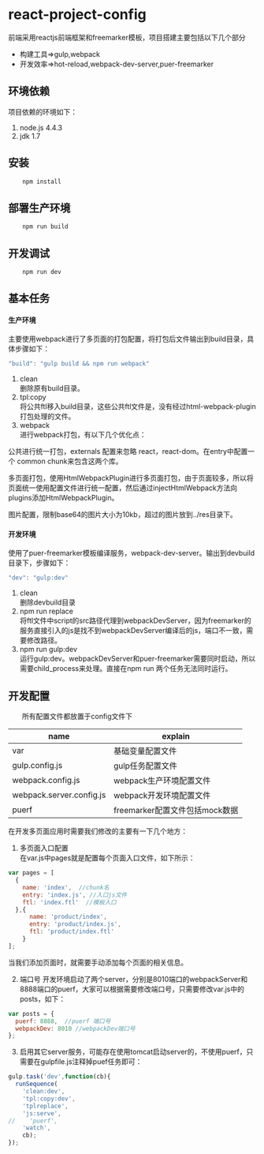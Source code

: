 # react-project-config
前端采用reactjs前端框架和freemarker模板，项目搭建主要包括以下几个部分
- 构建工具=>gulp,webpack
- 开发效率=>hot-reload,webpack-dev-server,puer-freemarker

## 环境依赖
项目依赖的环境如下：
1. node.js 4.4.3
2. jdk 1.7

## 安装
```sh
    npm install
```
## 部署生产环境
```sh
    npm run build
```
## 开发调试
```sh
    npm run dev
```
## 基本任务
#### 生产环境
主要使用webpack进行了多页面的打包配置，将打包后文件输出到build目录，具体步骤如下：
```js
"build": "gulp build && npm run webpack"
```
1. clean  
  删除原有build目录。
2. tpl:copy  
  将公共ftl移入build目录，这些公共ftl文件是，没有经过html-webpack-plugin打包处理的文件。
3. webpack  
  进行webpack打包，有以下几个优化点：

 公共进行统一打包，externals 配置来忽略 react，react-dom。在entry中配置一个 common chunk来包含这两个库。  

 多页面打包，使用HtmlWebpackPlugin进行多页面打包，由于页面较多，所以将页面统一使用配置文件进行统一配置，然后通过injectHtmlWebpack方法向plugins添加HtmlWebpackPlugin。

 图片配置，限制base64的图片大小为10kb，超过的图片放到../res目录下。

#### 开发环境
使用了puer-freemarker模板编译服务，webpack-dev-server。输出到devbuild目录下，步骤如下：
```js
"dev": "gulp:dev"
```
1. clean  
  删除devbuild目录
2. npm run replace  
  将ftl文件中script的src路径代理到webpackDevServer，因为freemarker的服务直接引入的js是找不到webpackDevServer编译后的js，端口不一致，需要修改路径。
3. npm run gulp:dev  
  运行gulp:dev。webpackDevServer和puer-freemarker需要同时启动，所以需要child_process来处理。直接在npm run 两个任务无法同时运行。

## 开发配置
&emsp;&emsp;所有配置文件都放置于config文件下

name | explain
---|---
var | 基础变量配置文件
gulp.config.js | gulp任务配置文件
webpack.config.js | webpack生产环境配置文件
webpack.server.config.js | webpack开发环境配置文件
puerf | freemarker配置文件包括mock数据

在开发多页面应用时需要我们修改的主要有一下几个地方：  

1. 多页面入口配置  
在var.js中pages就是配置每个页面入口文件，如下所示：
```js
var pages = [
  {
    name: 'index',  //chunk名
    entry: 'index.js', //入口js文件
    ftl: 'index.ftl'  //模板入口
  },{
      name: 'product/index',
      entry: 'product/index.js',
      ftl: 'product/index.ftl'
    }
];
```
当我们添加页面时，就需要手动添加每个页面的相关信息。  

2. 端口号
开发环境启动了两个server，分别是8010端口的webpackServer和8888端口的puerf，大家可以根据需要修改端口号，只需要修改var.js中的posts，如下：
```js
var posts = {
  puerf: 8888,  //puerf 端口号
  webpackDev: 8010 //webpackDev端口号
};
```  

3. 启用其它server服务，可能存在使用tomcat启动server的，不使用puerf，只需要在gulpfile.js注释掉puef任务即可：
```js
gulp.task('dev',function(cb){
  runSequence(
    'clean:dev',
    'tpl:copy:dev',
    'tplreplace',
    'js:serve',
//    'puerf',
    'watch',
    cb);
});
```
